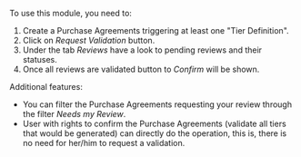 To use this module, you need to:

1.  Create a Purchase Agreements triggering at least one "Tier
    Definition".
2.  Click on *Request Validation* button.
3.  Under the tab *Reviews* have a look to pending reviews and their
    statuses.
4.  Once all reviews are validated button to *Confirm* will be shown.

Additional features:

- You can filter the Purchase Agreements requesting your review through
  the filter *Needs my Review*.
- User with rights to confirm the Purchase Agreements (validate all
  tiers that would be generated) can directly do the operation, this is,
  there is no need for her/him to request a validation.
